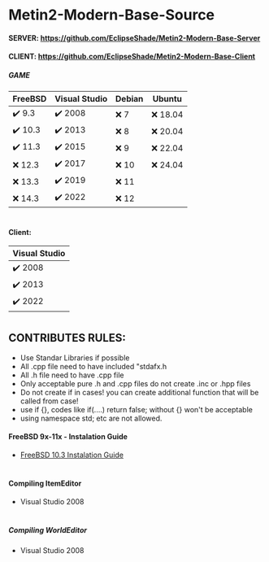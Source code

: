 # Metin2-Modern-Base-Source
#### SERVER: https://github.com/EclipseShade/Metin2-Modern-Base-Server
#### CLIENT: https://github.com/EclipseShade/Metin2-Modern-Base-Client

##### GAME
|  FreeBSD | Visual Studio | Debian  | Ubuntu           | 
|----------|---------------|---------|------------------|
| ✔️ 9.3   | ✔️ 2008       | ❌ 7  | ❌ 18.04         | 
| ✔️ 10.3  | ✔️ 2013       | ❌ 8  | ❌ 20.04         | 
| ✔️ 11.3  | ✔️ 2015       | ❌ 9  | ❌ 22.04         | 
| ❌ 12.3  | ✔️ 2017       | ❌ 10 | ❌ 24.04         | 
| ❌ 13.3  | ✔️ 2019       | ❌ 11 | 
| ❌ 14.3  | ✔️ 2022       | ❌ 12 |
#

#### Client:
| Visual Studio     |
|-------------------|
| ✔️ 2008          |
| ✔️ 2013          |
| ✔️ 2022          |
#

## CONTRIBUTES RULES:
- Use Standar Libraries if possible
- All .cpp file need to have included "stdafx.h
- All .h file need to have .cpp file
- Only acceptable pure .h and .cpp files do not create .inc or .hpp files
- Do not create if in cases! you can create additional function that will be called from case!
- use if {}, codes like if(....) return false; without {} won't be acceptable
- using namespace std; etc are not allowed.

#### FreeBSD 9x-11x - Instalation Guide
- [FreeBSD 10.3 Instalation Guide](https://github.com/EclipseShade/Metin2-Source/wiki/FreeBSD-10.3-Instalation-Guide)
#

#### Compiling ItemEditor
- Visual Studio 2008
#

##### Compiling WorldEditor
- Visual Studio 2008
#
